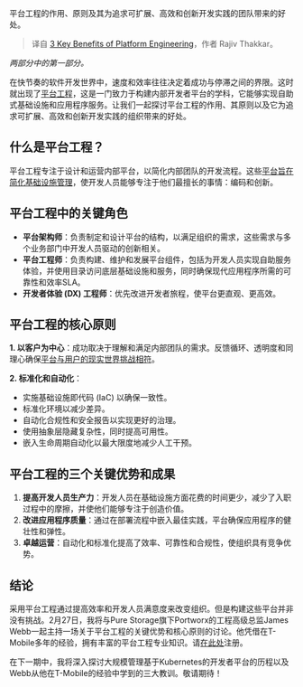 
<!--
title: 平台工程的三个主要优势
cover: https://cdn.thenewstack.io/media/2025/01/08d81821-cupcakes.jpg
-->

平台工程的作用、原则及其为追求可扩展、高效和创新开发实践的团队带来的好处。

> 译自 [3 Key Benefits of Platform Engineering](https://thenewstack.io/3-key-benefits-of-platform-engineering/)，作者 Rajiv Thakkar。

*两部分中的第一部分。*

在快节奏的软件开发世界中，速度和效率往往决定着成功与停滞之间的界限。这时就出现了[平台工程](https://thenewstack.io/platform-engineering/)，这是一门致力于构建内部开发者平台的学科，它能够实现自助式基础设施和应用程序服务。让我们一起探讨平台工程的作用、其原则以及它为追求可扩展、高效和创新开发实践的组织带来的好处。

## 什么是平台工程？

平台工程专注于设计和运营内部平台，以简化内部团队的开发流程。这些[平台旨在简化基础设施管理](https://thenewstack.io/platform-engineering-needs-to-manage-infrastructure-too/)，使开发人员能够专注于他们最擅长的事情：编码和创新。

## 平台工程中的关键角色

- **平台架构师**：负责制定和设计平台的结构，以满足组织的需求，这些需求与多个业务部门中开发人员驱动的创新相关。
- **平台工程师**：负责构建、维护和发展平台组件，包括为开发人员实现自助服务体验，并使用目录访问底层基础设施和服务，同时确保现代应用程序所需的可靠性和效率SLA。
- **开发者体验 (DX) 工程师**：优先改进开发者旅程，使平台更直观、更高效。

## 平台工程的核心原则

**1. 以客户为中心**：成功取决于理解和满足内部团队的需求。反馈循环、透明度和同理心确保[平台与用户的现实世界挑战相符](https://thenewstack.io/platform-engineering-overcoming-data-management-challenges/)。

**2. 标准化和自动化**：

- 实施基础设施即代码 (IaC) 以确保一致性。
- 标准化环境以减少差异。
- 自动化合规性和安全报告以实现更好的治理。
- 使用抽象层隐藏复杂性，同时提高可用性。
- 嵌入生命周期自动化以最大限度地减少人工干预。

## 平台工程的三个关键优势和成果

1. **提高开发人员生产力**：开发人员在基础设施方面花费的时间更少，减少了入职过程中的摩擦，并使他们能够专注于创造价值。
2. **改进应用程序质量**：通过在部署流程中嵌入最佳实践，平台确保应用程序的健壮性和弹性。
3. **卓越运营**：自动化和标准化提高了效率、可靠性和合规性，使组织具有竞争优势。

## 结论

采用平台工程通过提高效率和开发人员满意度来改变组织。但是构建这些平台并非没有挑战。2月27日，我将与Pure Storage旗下Portworx的工程高级总监James Webb一起主持一场关于平台工程的关键优势和核心原则的讨论。他凭借在T-Mobile多年的经验，拥有丰富的平台工程专业知识。请[在此处](https://portworx.com/webinar/managing-kubernetes-at-scale-top-5-lessons-from-the-trenches/?utm_source=TNS&utm_medium=blog&utm_campaign=brand)注册。

在下一期中，我将深入探讨大规模管理基于Kubernetes的开发者平台的历程以及Webb从他在T-Mobile的经验中学到的三大教训。敬请期待！
